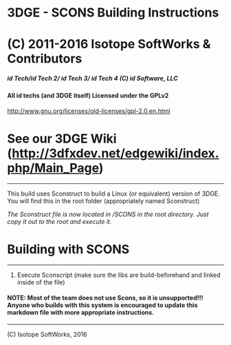 # 3DGE - SCONS Building Instructions
# (C) 2011-2016 Isotope SoftWorks & Contributors
##### id Tech/id Tech 2/ id Tech 3/ id Tech 4 (C) id Software, LLC
#### All id techs (and 3DGE itself) Licensed under the GPLv2
http://www.gnu.org/licenses/old-licenses/gpl-2.0.en.html
# See our 3DGE Wiki (http://3dfxdev.net/edgewiki/index.php/Main_Page)
---
This build uses Sconstruct to build a Linux (or equivalent) version of 3DGE. You will find this in the root folder (appropriately named Sconstruct)

*The Sconstruct file is now located in /SCONS in the root directory. Just copy it out to the root and execute it.*

# Building with SCONS
---
1) Execute Sconscript (make sure the libs are build-beforehand and linked inside of the file)

#### NOTE: Most of the team does not use Scons, so it is unsupported!!! Anyone who builds with this system is encouraged to update this markdown file with more appropriate instructions.

---
(C) Isotope SoftWorks, 2016


